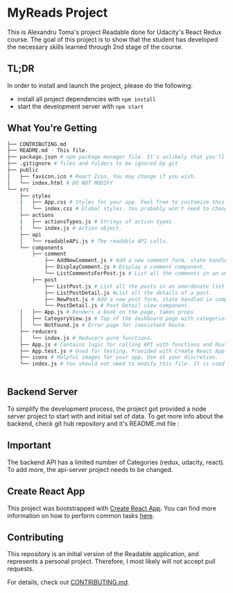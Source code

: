 # MyReads Project

This is Alexandru Toma's project Readable done for Udacity's React Redux course. The goal of this project is to show that the student has developed the necessary skills learned through 2nd stage of the course.

## TL;DR

In order to install and launch the project, please do the following:

* install all project dependencies with `npm install`
* start the development server with `npm start`

## What You're Getting
```bash
├── CONTRIBUTING.md
├── README.md - This file.
├── package.json # npm package manager file. It's unlikely that you'll need to modify this.
├── .gitignore # files and folders to be ignored by git
├── public
│   ├── favicon.ico # React Icon, You may change if you wish.
│   └── index.html # DO NOT MODIFY
└── src
    ├── styles
    |   ├── App.css # Styles for your app. Feel free to customize this as you desire.
    │   └── index.css # Global styles. You probably won't need to change anything here.
    ├── actions
    |   ├── actionsTypes.js # Strings of action types.
    │   └── index.js # Action object.
    ├── api
    │   └── readableAPi.js # The readable API calls.
    └── components
        ├── comment
            ├── AddNewComment.js # Add a new comment form, state handled in component.
            ├── DisplayComment.js # Display a comment component.
            └── ListCommentsForPost.js # List all the comments in an unordonate list.
        ├── post
            ├── ListPost.js # List all the posts in an unordonate list.
            ├── ListPostDetail.js #List all the details of a post.
            ├── NewPost.js # Add a new post form, state handled in component.
            └── PostDetail.js # Post Detail view component.
    │   ├── App.js # Renders a book on the page, takes props 
    │   ├── CategoryView.js # Top of the dashboard page with categories display.
    │   └── NotFound.js # Error page for inexistent Route.
    ├── reducers
    │   └── index.js # Reducers pure functions.
    ├── App.js # Contains logic for calling API with functions and Routing of the page.
    ├── App.test.js # Used for testing. Provided with Create React App. Testing is encouraged, but not required.
    ├── icons # Helpful images for your app. Use at your discretion.
    └── index.js # You should not need to modify this file. It is used for DOM rendering only.
     
```

## Backend Server

To simplify the development process, the project got provided a node server project to start with and initial set of data.
To get more info about the backend, check git hub repository and it's README.md file :
## Important
The backend API has a limited number of Categories (redux, udacity, react). To add more, the api-server project needs to be changed.

## Create React App

This project was bootstrapped with [Create React App](https://github.com/facebookincubator/create-react-app). You can find more information on how to perform common tasks [here](https://github.com/facebookincubator/create-react-app/blob/master/packages/react-scripts/template/README.md).

## Contributing

This repository is an initial version of the Readable application, and represents a personal project. Therefore, I most likely will not accept pull requests.

For details, check out [CONTRIBUTING.md](CONTRIBUTING.md).
